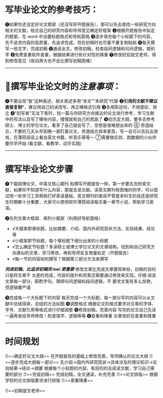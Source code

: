 # 写毕业论文的参考技巧：
❶如果你还没定好论文框架（还没写好开题报告），那可以先去查找一些研究方向相关的文献，结合自己的研究内容和导师意见确定好框架
❷根据开题报告中拟定的框架，在 word 中设置标题格式和导航窗格
❸逐步填充每个小标题下的内容，先不追求内容的高质量，先追求完成，但在初稿时也尽量不要复制粘贴
❹每天撰写一些文字，完成初稿
❺通读全文，修改初稿，检查段间逻辑和句间逻辑，错别字
❻免费查重软件查重，根据结果进行有针对性的降重
❼修改好后提交老师，得到修改意见（改动再大也不会比撰写初稿困难）

---
# 🌟撰写毕业论文时的***注意事项***：
❶不要出现“我”这种表述，相关表述多用“本文”“本研究”代替
❷**引用的文献不建议直接复制***，建议用自己的话改写，再正确格式引用
❸多用陈述句，不用感叹、排比
❹“初写者”无法下笔时，找一篇与你研究方向接近的论文进行参考，学习文献中的写法以及写了哪些内容，慢慢就有自己的思路了
❺初次定大纲，要多去参考硕士、博士的学位论文，看多了自己就会写了，空想是很难想出来的
⑥ 劳逸结合，不要好几天从早到晚一直盯着论文，劳逸结合效率更高，写一会可以去玩会游戏，在薄荷阅读上看会英文书籍，听音乐等等～
⑦需要做实验、跑数据的小伙伴要尽早开始 (看文献、看教学、动手实践)

---
# 撰写毕业论文步骤
❶下载硕博论文、中英文核心期刊
和撰写开题报告一样，第一步要先去检索文献，如果你不知道写什么内容，那就去读文献。读英文期刊有困难的同学，可以尝试用一些学习工具帮助打好英语基础，英文期刊的查阅不管是本科生阶段还是研究生时期都十分重要，大家可以使用软件薄荷阅读每天看一章节小说，帮助学习英语。

❷先列文章大框架、再列小框架（利用好导航窗格）
* √大框架即章标题，比如摘要、介绍、国内外研究现状方法、实验结果、结论等
* √小框架即节标题，每个章标题下细分出来的小标题
* √怎么确定节标题？多读硕士或博士学位论文的文章结构，找到和自己研究方向类似的文章，学习修改，再和导师反复商量拟定（开题报告）
* √每一节的内容如何撰写？根据第三部分方法来撰写

***完成初稿，比追求初稿完 mei 更重要***
修改文章比完成文章要简单些，初稿的目的只是将文章不
太差的完成，内容的提升和完善还需要通过修改来实现。仔细
阅读文章每一部分，斟酌字句，理顺句间逻辑和段间逻辑，不
要求文笔有多么惊艳，但逻辑要严谨

❸完成每一个大标题下的内容
每天完成一个大标题，每一部分写的内容可以从文献中总结得来，总结的方法如图
❹调整格式
根据论文的格式要求对文章的字体、字号、文献引用等格式进行仔细调整
❺修改初稿，完善内容
写完的论文自己先读一遍再发给导师修改！检查错字、逻辑等等
❻查重和降重
文章改好后查重和降重

---
# 时间规划
⏰==确定好论文大纲==
在开题报告的基础上修改完善，导师确认的论文大纲
⏰==逐步完成大纲每一部分==
先介绍->国内外研究现状->具体涉及的理论知识->实验结果->结论->摘要
根据每个小标题的内容，有目的的去阅读文献，学习自己需要的部分
⏰==完成初稿==
完成初稿，全文通读，补充完善
⏰==论文排版==
根据学校的论文排版要求进行排版
⏰==查重降重==

⏰==初稿提交老师==